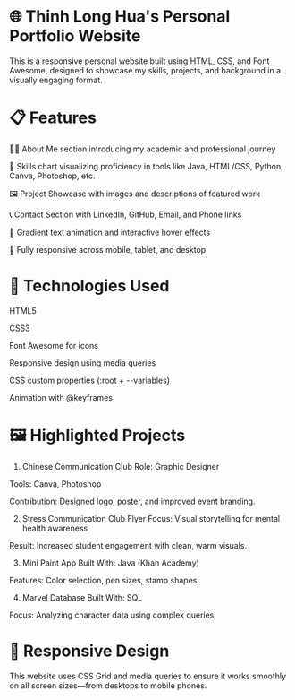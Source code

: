 # 🌐 Thinh Long Hua's Personal Portfolio Website

This is a responsive personal website built using HTML, CSS, and Font Awesome, designed to showcase my skills, projects, and background in a visually engaging format.

# 📋 Features

🧑‍🎓 About Me section introducing my academic and professional journey

💼 Skills chart visualizing proficiency in tools like Java, HTML/CSS, Python, Canva, Photoshop, etc.

🖼️ Project Showcase with images and descriptions of featured work

📞 Contact Section with LinkedIn, GitHub, Email, and Phone links

🎨 Gradient text animation and interactive hover effects

📱 Fully responsive across mobile, tablet, and desktop

# 🧪 Technologies Used
HTML5

CSS3

Font Awesome for icons

Responsive design using media queries

CSS custom properties (:root + --variables)

Animation with @keyframes

# 🖼️ Highlighted Projects
1. Chinese Communication Club
Role: Graphic Designer

Tools: Canva, Photoshop

Contribution: Designed logo, poster, and improved event branding.

2. Stress Communication Club Flyer
Focus: Visual storytelling for mental health awareness

Result: Increased student engagement with clean, warm visuals.

3. Mini Paint App
Built With: Java (Khan Academy)

Features: Color selection, pen sizes, stamp shapes

4. Marvel Database
Built With: SQL

Focus: Analyzing character data using complex queries

# 📱 Responsive Design

This website uses CSS Grid and media queries to ensure it works smoothly on all screen sizes—from desktops to mobile phones.

